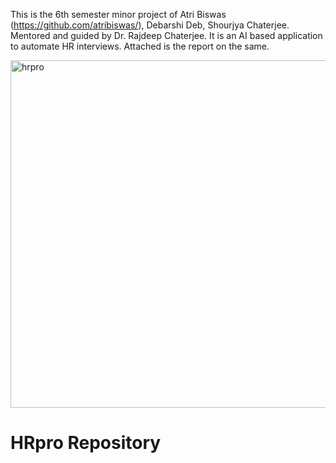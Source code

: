 This is the 6th semester minor project of Atri Biswas (https://github.com/atribiswas/), Debarshi Deb, Shourjya Chaterjee. Mentored and guided by Dr. Rajdeep Chaterjee.
It is an AI based application to automate HR interviews. Attached is the report on the same.

<img width="556" alt="hrpro" src="https://user-images.githubusercontent.com/18000553/121786899-6e629780-cbe0-11eb-8727-2394e32d8017.png">

# HRpro Repository


